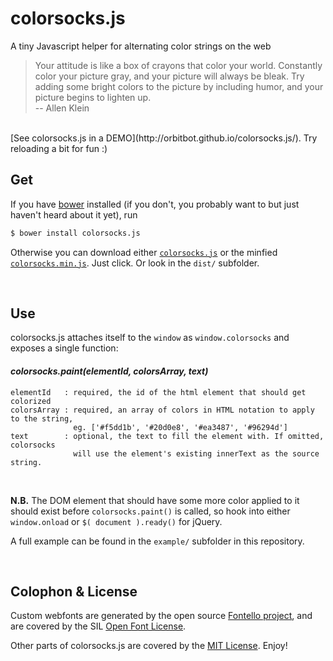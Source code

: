 colorsocks.js
=============

A tiny Javascript helper for alternating color strings on the web

> Your attitude is like a box of crayons that color your world. Constantly color your picture gray, and your picture will always be bleak. Try adding some bright colors to the picture by including humor, and your picture begins to lighten up.  
>  -- Allen Klein

<br />  
[See colorsocks.js in a DEMO](http://orbitbot.github.io/colorsocks.js/). Try reloading a bit for fun :)

## Get

If you have [bower](http://bower.io/) installed (if you don't, you probably want to but just haven't heard about it yet), run

```bash
$ bower install colorsocks.js
```


Otherwise you can download either [```colorsocks.js```](https://raw.githubusercontent.com/orbitbot/colorsocks.js/master/dist/colorsocks.js) or the minfied [```colorsocks.min.js```](https://raw.githubusercontent.com/orbitbot/colorsocks.js/master/dist/colorsocks.min.js). Just click. Or look in the ```dist/``` subfolder.

<br />

## Use

colorsocks.js attaches itself to the ```window``` as ```window.colorsocks``` and exposes a single function:

#### _colorsocks.paint(elementId, colorsArray, text)_
```
elementId   : required, the id of the html element that should get colorized
colorsArray : required, an array of colors in HTML notation to apply to the string,
              eg. ['#f5dd1b', '#20d0e8', '#ea3487', '#96294d']
text        : optional, the text to fill the element with. If omitted, colorsocks 
              will use the element's existing innerText as the source string.
```

<br />

**N.B.** The DOM element that should have some more color applied to it should exist before ```colorsocks.paint()``` is called, so hook into either ```window.onload``` or ```$( document ).ready()``` for jQuery.

A full example can be found in the ```example/``` subfolder in this repository.

<br />

## Colophon & License

Custom webfonts are generated by the open source [Fontello project](http://fontello.com/), and are covered by the SIL [Open Font License](http://scripts.sil.org/OFL).

Other parts of colorsocks.js are covered by the [MIT License](https://github.com/orbitbot/colorsocks.js/blob/master/LICENSE.md). Enjoy!

